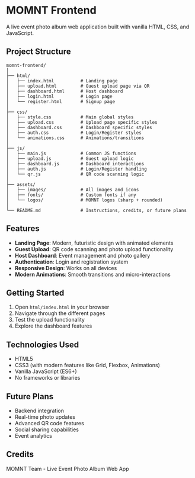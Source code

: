 # MOMNT Frontend

A live event photo album web application built with vanilla HTML, CSS, and JavaScript.

## Project Structure

```
momnt-frontend/
│
├── html/
│   ├── index.html          # Landing page
│   ├── upload.html         # Guest upload page via QR
│   ├── dashboard.html      # Host dashboard
│   ├── login.html          # Login page
│   └── register.html       # Signup page
│
├── css/
│   ├── style.css           # Main global styles
│   ├── upload.css          # Upload page specific styles
│   ├── dashboard.css       # Dashboard specific styles
│   ├── auth.css            # Login/Register styles
│   └── animations.css      # Animations/transitions
│
├── js/
│   ├── main.js             # Common JS functions
│   ├── upload.js           # Guest upload logic
│   ├── dashboard.js        # Dashboard interactions
│   ├── auth.js             # Login/Register handling
│   └── qr.js               # QR code scanning logic
│
├── assets/
│   ├── images/             # All images and icons
│   ├── fonts/              # Custom fonts if any
│   └── logos/              # MOMNT logos (sharp + rounded)
│
└── README.md               # Instructions, credits, or future plans
```

## Features

- **Landing Page**: Modern, futuristic design with animated elements
- **Guest Upload**: QR code scanning and photo upload functionality
- **Host Dashboard**: Event management and photo gallery
- **Authentication**: Login and registration system
- **Responsive Design**: Works on all devices
- **Modern Animations**: Smooth transitions and micro-interactions

## Getting Started

1. Open `html/index.html` in your browser
2. Navigate through the different pages
3. Test the upload functionality
4. Explore the dashboard features

## Technologies Used

- HTML5
- CSS3 (with modern features like Grid, Flexbox, Animations)
- Vanilla JavaScript (ES6+)
- No frameworks or libraries

## Future Plans

- Backend integration
- Real-time photo updates
- Advanced QR code features
- Social sharing capabilities
- Event analytics

## Credits

MOMNT Team - Live Event Photo Album Web App 